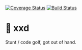 [![Coverage Status](https://coveralls.io/repos/github/noahp/xxd/badge.svg?branch=master)](https://coveralls.io/github/noahp/xxd?branch=master)
[![Build Status](https://travis-ci.com/noahp/xxd.svg?branch=master)](https://travis-ci.com/noahp/xxd)

# 👻 xxd
Stunt / code golf, got out of hand.
